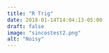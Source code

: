 ```yaml
---
title: "R Trig"
date: 2018-01-14T14:04:13-05:00
draft: false
image: "sincostest2.png"
alt: "Noisy"
---
```


